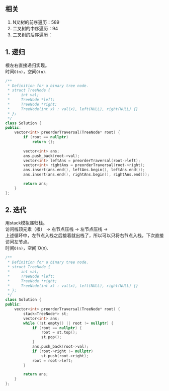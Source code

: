 ## 相关
1. N叉树的前序遍历：589
2. 二叉树的中序遍历：94
3. 二叉树的后序遍历：

## 1. 递归
根左右直接递归实现。  
时间`O(n)`，空间`O(n)`.  
```cpp
/**
 * Definition for a binary tree node.
 * struct TreeNode {
 *     int val;
 *     TreeNode *left;
 *     TreeNode *right;
 *     TreeNode(int x) : val(x), left(NULL), right(NULL) {}
 * };
 */
class Solution {
public:
    vector<int> preorderTraversal(TreeNode* root) {
        if (root == nullptr)
            return {};
        
        vector<int> ans;
        ans.push_back(root->val);
        vector<int> leftAns = preorderTraversal(root->left);
        vector<int> rightAns = preorderTraversal(root->right);
        ans.insert(ans.end(), leftAns.begin(), leftAns.end());
        ans.insert(ans.end(), rightAns.begin(), rightAns.end());

        return ans;
    }
};
```

## 2. 迭代
用stack模拟递归栈。  
访问栈顶元素（根） -> 右节点压栈 -> 左节点压栈 ->  
上述循环中，左节点入栈之后接着就出栈了，所以可以只将右节点入栈，下次直接访问左节点。  
时间`O(n)`，空间`O(n).  
```cpp
/**
 * Definition for a binary tree node.
 * struct TreeNode {
 *     int val;
 *     TreeNode *left;
 *     TreeNode *right;
 *     TreeNode(int x) : val(x), left(NULL), right(NULL) {}
 * };
 */
class Solution {
public:
    vector<int> preorderTraversal(TreeNode* root) {
        stack<TreeNode*> st;
        vector<int> ans;
        while (!st.empty() || root != nullptr) {
            if (root == nullptr) {
                root = st.top();
                st.pop();
            }
            ans.push_back(root->val);
            if (root->right != nullptr)
                st.push(root->right);
            root = root->left;
        }

        return ans;
    }
};
```
